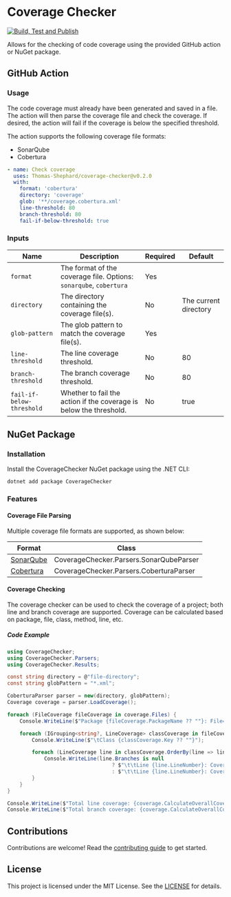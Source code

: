 # Coverage Checker

[![Build, Test and Publish](https://github.com/Thomas-Shephard/coverage-checker/actions/workflows/build-test-and-publish.yml/badge.svg)](https://github.com/Thomas-Shephard/coverage-checker/actions/workflows/build-test-and-publish.yml)

Allows for the checking of code coverage using the provided GitHub action or NuGet package.

## GitHub Action

### Usage

The code coverage must already have been generated and saved in a file. The action will then parse the coverage file and check the coverage. If desired, the action will fail if the coverage is below the specified threshold.

The action supports the following coverage file formats:

- SonarQube
- Cobertura

```yaml
- name: Check coverage
  uses: Thomas-Shephard/coverage-checker@v0.2.0
  with:
    format: 'cobertura'
    directory: 'coverage'
    glob: '**/coverage.cobertura.xml'
    line-threshold: 80
    branch-threshold: 80
    fail-if-below-threshold: true
```

### Inputs
| Name                      | Description                                                        | Required | Default               |
|---------------------------|--------------------------------------------------------------------|----------|-----------------------|
| `format`                  | The format of the coverage file. Options: `sonarqube`, `cobertura` | Yes      |                       |
| `directory`               | The directory containing the coverage file(s).                     | No       | The current directory |
| `glob-pattern`            | The glob pattern to match the coverage file(s).                    | Yes      |                       |
| `line-threshold`          | The line coverage threshold.                                       | No       | 80                    |
| `branch-threshold`        | The branch coverage threshold.                                     | No       | 80                    |
| `fail-if-below-threshold` | Whether to fail the action if the coverage is below the threshold. | No       | true                  |

## NuGet Package

### Installation

Install the CoverageChecker NuGet package using the .NET CLI:

```
dotnet add package CoverageChecker
```

### Features

#### Coverage File Parsing

Multiple coverage file formats are supported, as shown below:

| Format                                                                                                            | Class                                   |
|-------------------------------------------------------------------------------------------------------------------|-----------------------------------------|
| [SonarQube](https://docs.sonarsource.com/sonarqube/latest/analyzing-source-code/test-coverage/generic-test-data/) | CoverageChecker.Parsers.SonarQubeParser |
| [Cobertura](https://github.com/cobertura/web/blob/master/htdocs/xml/coverage-04.dtd)                              | CoverageChecker.Parsers.CoberturaParser |

#### Coverage Checking

The coverage checker can be used to check the coverage of a project; both line and branch coverage are supported. Coverage can be calculated based on package, file, class, method, line, etc.

##### Code Example

```csharp
using CoverageChecker;
using CoverageChecker.Parsers;
using CoverageChecker.Results;

const string directory = @"file-directory";
const string globPattern = "*.xml";

CoberturaParser parser = new(directory, globPattern);
Coverage coverage = parser.LoadCoverage();

foreach (FileCoverage fileCoverage in coverage.Files) {
    Console.WriteLine($"Package {fileCoverage.PackageName ?? ""}: File={fileCoverage.Path} Lines={fileCoverage.Lines.Count}");

    foreach (IGrouping<string?, LineCoverage> classCoverage in fileCoverage.Lines.GroupBy(line => line.ClassName)) {
        Console.WriteLine($"\tClass {classCoverage.Key ?? ""}");

        foreach (LineCoverage line in classCoverage.OrderBy(line => line.LineNumber)) {
            Console.WriteLine(line.Branches is null
                                  ? $"\t\tLine {line.LineNumber}: Covered={(line.IsCovered ? "Yes" : "No")}"
                                  : $"\t\tLine {line.LineNumber}: Covered={(line.IsCovered ? "Yes" : "No")}, Branches=({line.CoveredBranches}/{line.Branches})");
        }
    }
}

Console.WriteLine($"Total line coverage: {coverage.CalculateOverallCoverage():P1}");
Console.WriteLine($"Total branch coverage: {coverage.CalculateOverallCoverage(CoverageType.Branch):P1}");

```

## Contributions

Contributions are welcome! Read the [contributing guide](CONTRIBUTING.md) to get started.

## License

This project is licensed under the MIT License. See the [LICENSE](LICENSE) for details.